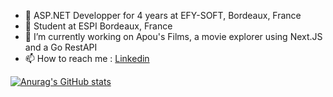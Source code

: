 - 🏢 ASP.NET Developper for 4 years at EFY-SOFT, Bordeaux, France 
- 🌱 Student at ESPI Bordeaux, France
- 🔭 I’m currently working on Apou's Films, a movie explorer using Next.JS and a Go RestAPI
- 📫 How to reach me : [Linkedin](https://www.linkedin.com/in/antoine-robin-14978b170/)

[![Anurag's GitHub stats](https://github-readme-stats.vercel.app/api?username=antoine2116)](https://github.com/anuraghazra/github-readme-stats)
